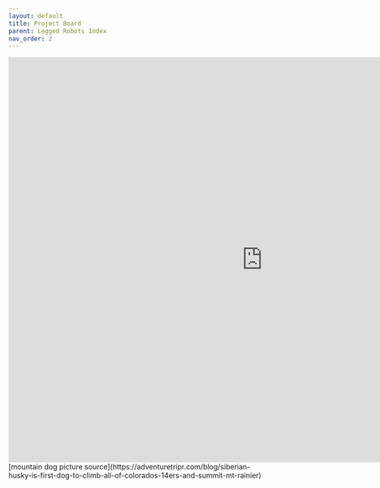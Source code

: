 ```yaml
---
layout: default
title: Project Board
parent: Legged Robots Index
nav_order: 2
---
```


<iframe src="https://trello.com/b/ueFX2g9s.html" frameBorder="0" width="1000" height="800"></iframe>
[mountain dog picture source](https://adventuretripr.com/blog/siberian-husky-is-first-dog-to-climb-all-of-colorados-14ers-and-summit-mt-rainier)
